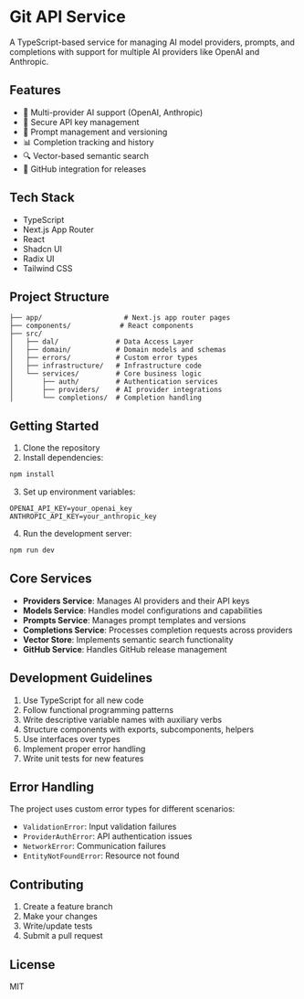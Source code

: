 # Git API Service

A TypeScript-based service for managing AI model providers, prompts, and completions with support for multiple AI providers like OpenAI and Anthropic.

## Features

- 🤖 Multi-provider AI support (OpenAI, Anthropic)
- 🔑 Secure API key management
- 📝 Prompt management and versioning
- 📊 Completion tracking and history
- 🔍 Vector-based semantic search
- 🔄 GitHub integration for releases

## Tech Stack

- TypeScript
- Next.js App Router
- React
- Shadcn UI
- Radix UI
- Tailwind CSS

## Project Structure

```
├── app/                    # Next.js app router pages
├── components/            # React components
├── src/
│   ├── dal/              # Data Access Layer
│   ├── domain/           # Domain models and schemas
│   ├── errors/           # Custom error types
│   ├── infrastructure/   # Infrastructure code
│   └── services/         # Core business logic
│       ├── auth/         # Authentication services
│       ├── providers/    # AI provider integrations
│       └── completions/  # Completion handling
```

## Getting Started

1. Clone the repository
2. Install dependencies:
```bash
npm install
```

3. Set up environment variables:
```env
OPENAI_API_KEY=your_openai_key
ANTHROPIC_API_KEY=your_anthropic_key
```

4. Run the development server:
```bash
npm run dev
```

## Core Services

- **Providers Service**: Manages AI providers and their API keys
- **Models Service**: Handles model configurations and capabilities
- **Prompts Service**: Manages prompt templates and versions
- **Completions Service**: Processes completion requests across providers
- **Vector Store**: Implements semantic search functionality
- **GitHub Service**: Handles GitHub release management

## Development Guidelines

1. Use TypeScript for all new code
2. Follow functional programming patterns
3. Write descriptive variable names with auxiliary verbs
4. Structure components with exports, subcomponents, helpers
5. Use interfaces over types
6. Implement proper error handling
7. Write unit tests for new features

## Error Handling

The project uses custom error types for different scenarios:
- `ValidationError`: Input validation failures
- `ProviderAuthError`: API authentication issues
- `NetworkError`: Communication failures
- `EntityNotFoundError`: Resource not found

## Contributing

1. Create a feature branch
2. Make your changes
3. Write/update tests
4. Submit a pull request

## License

MIT
